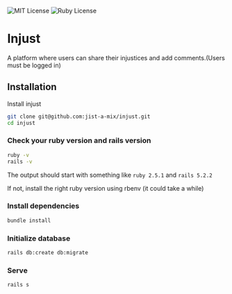 
![MIT License](https://img.shields.io/badge/rails-5.2.2-green) ![Ruby License](https://img.shields.io/badge/ruby-2.5.1-red)


# Injust

A platform where users can share their injustices and add comments.(Users must be logged in)


## Installation

Install injust

```bash
git clone git@github.com:jist-a-mix/injust.git
cd injust
```
### Check your ruby version and rails version
```bash
ruby -v
rails -v

```
The output should start with something like ``ruby 2.5.1`` and ``rails 5.2.2``

If not, install the right ruby version using rbenv (it could take a while)

### Install dependencies
```bash
bundle install
```

### Initialize database
```bash
rails db:create db:migrate
```

### Serve
```bash
rails s
```

